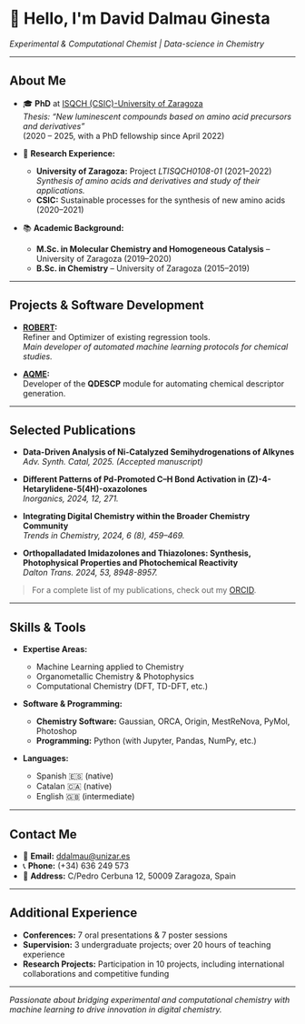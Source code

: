 # 👋 Hello, I'm David Dalmau Ginesta  
*Experimental & Computational Chemist | Data-science in Chemistry*

---

## About Me

- 🎓 **PhD** at [ISQCH (CSIC)-University of Zaragoza](https://www.csic.es/)  
  *Thesis: “New luminescent compounds based on amino acid precursors and derivatives”*  
  (2020 – 2025, with a PhD fellowship since April 2022)

- 🔬 **Research Experience:**  
  - **University of Zaragoza:** Project *LTISQCH0108-01* (2021–2022)  
    *Synthesis of amino acids and derivatives and study of their applications.*  
  - **CSIC:** Sustainable processes for the synthesis of new amino acids (2020–2021)

- 📚 **Academic Background:**  
  - **M.Sc. in Molecular Chemistry and Homogeneous Catalysis** – University of Zaragoza (2019–2020)  
  - **B.Sc. in Chemistry** – University of Zaragoza (2015–2019)

---

## Projects & Software Development

- **[ROBERT](https://robert.readthedocs.io/en/latest/):**  
  Refiner and Optimizer of existing regression tools.  
  *Main developer of automated machine learning protocols for chemical studies.*

- **[AQME](https://aqme.readthedocs.io/):**  
  Developer of the **QDESCP** module for automating chemical descriptor generation.

---

## Selected Publications

- **Data-Driven Analysis of Ni-Catalyzed Semihydrogenations of Alkynes**  
  *Adv. Synth. Catal, 2025. (Accepted manuscript)*

- **Different Patterns of Pd-Promoted C–H Bond Activation in (Z)-4-Hetarylidene-5(4H)-oxazolones**  
  *Inorganics, 2024, 12, 271.*

- **Integrating Digital Chemistry within the Broader Chemistry Community**  
  *Trends in Chemistry, 2024, 6 (8), 459–469.*

- **Orthopalladated Imidazolones and Thiazolones: Synthesis, Photophysical Properties and Photochemical Reactivity**  
  *Dalton Trans. 2024, 53, 8948-8957.*

> For a complete list of my publications, check out my [ORCID](https://orcid.org/0000-0002-2506-6546).

---

## Skills & Tools

- **Expertise Areas:**  
  - Machine Learning applied to Chemistry  
  - Organometallic Chemistry & Photophysics  
  - Computational Chemistry (DFT, TD-DFT, etc.)

- **Software & Programming:**  
  - **Chemistry Software:** Gaussian, ORCA, Origin, MestReNova, PyMol, Photoshop  
  - **Programming:** Python (with Jupyter, Pandas, NumPy, etc.)

- **Languages:**  
  - Spanish 🇪🇸 (native)  
  - Catalan 🇨🇦 (native)  
  - English 🇬🇧 (intermediate)

---

## Contact Me

- 📧 **Email:** [ddalmau@unizar.es](mailto:ddalmau@unizar.es)  
- 📞 **Phone:** (+34) 636 249 573  
- 📍 **Address:** C/Pedro Cerbuna 12, 50009 Zaragoza, Spain

---

## Additional Experience

- **Conferences:** 7 oral presentations & 7 poster sessions  
- **Supervision:** 3 undergraduate projects; over 20 hours of teaching experience  
- **Research Projects:** Participation in 10 projects, including international collaborations and competitive funding

---

*Passionate about bridging experimental and computational chemistry with machine learning to drive innovation in digital chemistry.*  
